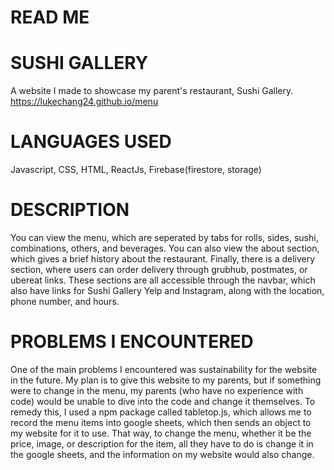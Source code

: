 # READ ME

# SUSHI GALLERY
A website I made to showcase my parent's restaurant, Sushi Gallery.
https://lukechang24.github.io/menu

# LANGUAGES USED
Javascript, CSS, HTML, ReactJs, Firebase(firestore, storage)

# DESCRIPTION
You can view the menu, which are seperated by tabs for rolls, sides, sushi, combinations, others, and beverages. You can also view the about section, which gives a brief history about the restaurant. Finally, there is a delivery section, where users can order delivery through grubhub, postmates, or ubereat links. These sections are all accessible through the navbar, which also have links for Sushi Gallery Yelp and Instagram, along with the location, phone number, and hours.

# PROBLEMS I ENCOUNTERED
One of the main problems I encountered was sustainability for the website in the future. My plan is to give this website to my parents, but if something were to change in the menu, my parents (who have no experience with code) would be unable to dive into the code and change it themselves. To remedy this, I used a npm package called tabletop.js, which allows me to record the menu items into google sheets, which then sends an object to my website for it to use. That way, to change the menu, whether it be the price, image, or description for the item, all they have to do is change it in the google sheets, and the information on my website would also change.
